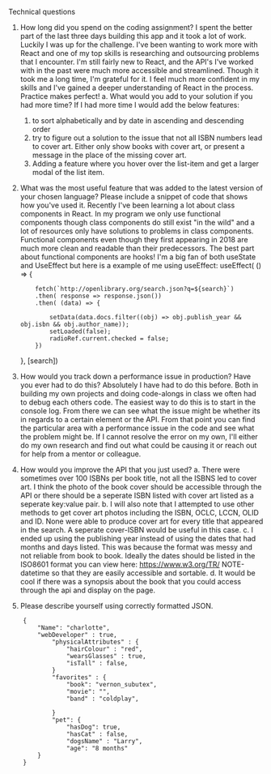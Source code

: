 Technical questions
1.	How long did you spend on the coding assignment? 
    I spent the better part of the last three days building this app and it took a lot of work. Luckily I was up for the challenge. I've been wanting to work more with React and one of my top skills is researching and outsourcing problems that I encounter. I'm still fairly new to React, and the API's I've worked with in the past were much more accessible and streamlined. Though it took me a long time, I'm grateful for it. I feel much more confident in my skills and I've gained a deeper understanding of React in the process. Practice makes perfect! 
a.	What would you add to your solution if you had more time?
    If I had more time I would add the below features: 
    1) to sort alphabetically and by date in ascending and descending order 
    2) try to figure out a solution to the issue that not all ISBN numbers lead to cover art. Either only show books with cover art, or present a message in the place of the missing cover art. 
    3) Adding a feature where you hover over the list-item and get a larger modal of the list item. 
2.	What was the most useful feature that was added to the latest version of your chosen language? Please include a snippet of code that shows how you've used it.
    Recently I've been learning a lot about class components in React. In my program we only use functional components though class components do still exist "in the wild" and a lot of resources only have solutions to problems in class components. Functional components even though they first appearing in 2018 are much more clean and readable than their predecessors. The best part about functional components are hooks! I'm a big fan of both useState and UseEffect but here is a example of me using useEffect:
        useEffect( () => {

            fetch(`http://openlibrary.org/search.json?q=${search}`)
            .then( response => response.json())
            .then( (data) => {
                
                setData(data.docs.filter((obj) => obj.publish_year && obj.isbn && obj.author_name));
                setLoaded(false);
                radioRef.current.checked = false;
            })

    }, [search]) 

3.	How would you track down a performance issue in production? Have you ever had to do this?
    Absolutely I have had to do this before. Both in building my own projects and doing code-alongs in class we often had to debug each others code. The easiest way to do this is to start in the console log. From there we can see what the issue might be whether its in regards to a certain element or the API. From that point you can find the particular area with a performance issue in the code and see what the problem might be. If I cannot resolve the error on my own, I'll either do my own research and find out what could be causing it or reach out for help from a mentor or colleague. 
4.	How would you improve the API that you just used?
    a.	There were sometimes over 100 ISBNs per book title, not all the ISBNS led to cover art. I think the photo of the book cover should be accessible through the API or there should be a seperate ISBN listed with cover art listed as a seperate key:value pair. 
    b. I will also note that I attempted to use other methods to get cover art photos including the ISBN, OCLC, LCCN, OLID and ID. None were able to produce cover art for every title that appeared in the search. A seperate cover-ISBN would be useful in this case. 
    c.	I ended up using the publishing year instead of using the dates that had months and days listed. This was because the format was messy and not reliable from book to book. Ideally the dates should be listed in the ISO8601 format you can view here: https://www.w3.org/TR/
    NOTE-datetime so that they are easily accessible and sortable. 
    d. It would be cool if there was a synopsis about the book that you could access through the api and display on the page. 
5.	Please describe yourself using correctly formatted JSON.


```
    {
        "Name": "charlotte",
        "webDeveloper" : true, 
            "physicalAttributes" : {
                "hairColour" : "red",
                "wearsGlasses" : true, 
                "isTall" : false,
            }
            "favorites" : {
                "book": "vernon_subutex",
                "movie": "", 
                "band" : "coldplay",

            }
            "pet": {
                "hasDog": true, 
                "hasCat" : false, 
                "dogsName" : "Larry",
                "age": "8 months"
        }
    }    
        

    
